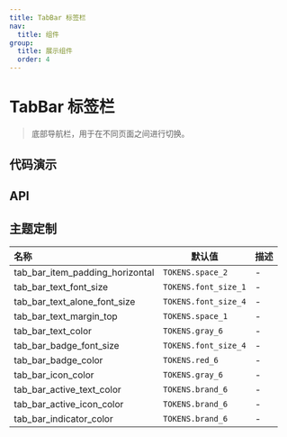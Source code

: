 ```yaml
---
title: TabBar 标签栏
nav:
  title: 组件
group:
  title: 展示组件
  order: 4
---
```


# TabBar 标签栏

> 底部导航栏，用于在不同页面之间进行切换。

## 代码演示

<code src="./__fixtures__/base.tsx"></code>
<code src="./__fixtures__/indicator.tsx"></code>
<code src="./__fixtures__/align.tsx"></code>
<code src="./__fixtures__/label.tsx"></code>

## API

<API hideTitle id="TabBar"></API>

## 主题定制

| 名称                            | 默认值               | 描述 |
| :------------------------------ | -------------------- | ---- |
| tab_bar_item_padding_horizontal | `TOKENS.space_2`     | -    |
| tab_bar_text_font_size          | `TOKENS.font_size_1` | -    |
| tab_bar_text_alone_font_size    | `TOKENS.font_size_4` | -    |
| tab_bar_text_margin_top         | `TOKENS.space_1`     | -    |
| tab_bar_text_color              | `TOKENS.gray_6`      | -    |
| tab_bar_badge_font_size         | `TOKENS.font_size_4` | -    |
| tab_bar_badge_color             | `TOKENS.red_6`       | -    |
| tab_bar_icon_color              | `TOKENS.gray_6`      | -    |
| tab_bar_active_text_color       | `TOKENS.brand_6`     | -    |
| tab_bar_active_icon_color       | `TOKENS.brand_6`     | -    |
| tab_bar_indicator_color         | `TOKENS.brand_6`     | -    |
